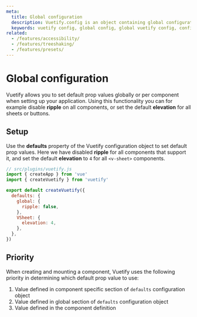 ```yaml
---
meta:
  title: Global configuration
  description: Vuetify.config is an object containing global configuration options that modify the bootstrapping of your project.
  keywords: vuetify config, global config, global vuetify config, configure vuetify options
related:
  - /features/accessibility/
  - /features/treeshaking/
  - /features/presets/
---
```


# Global configuration

Vuetify allows you to set default prop values globally or per component when setting up your application. Using this functionality you can for example disable **ripple** on all components, or set the default **elevation** for all sheets or buttons.

<entry-ad />

## Setup

Use the **defaults** property of the Vuetify configuration object to set default prop values. Here we have disabled **ripple** for all components that support it, and set the default **elevation** to `4` for all `<v-sheet>` components.

```js
// src/plugins/vuetify.js
import { createApp } from 'vue'
import { createVuetify } from 'vuetify'

export default createVuetify({
  defaults: {
    global: {
      ripple: false,
    },
    VSheet: {
      elevation: 4,
    },
  },
})
```

## Priority

When creating and mounting a component, Vuetify uses the following priority in determining which default prop value to use:

1. Value defined in component specific section of `defaults` configuration object
2. Value defined in global section of `defaults` configuration object
3. Value defined in the component definition

<backmatter />
